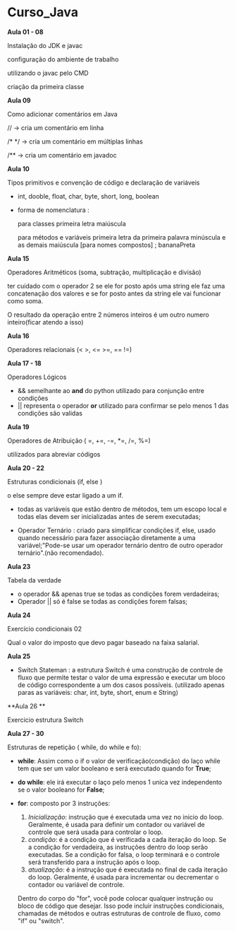 # Curso_Java

**Aula 01 - 08**

Instalação do JDK e javac 

configuração do ambiente de trabalho 

utilizando o javac pelo CMD

criação da primeira classe 

**Aula 09**

Como adicionar comentários em Java

// -> cria um comentário em linha

/* */ -> cria um comentário em múltiplas linhas

/** -> cria um comentário em javadoc



**Aula 10**

Tipos primitivos e convenção de código e declaração de variáveis

* int, dooble, float, char, byte, short, long, boolean

* forma de nomenclatura :

   para classes primeira letra maiúscula

   para métodos e variáveis primeira letra da primeira palavra minúscula e as demais maiúscula [para nomes compostos] ; bananaPreta

**Aula 15**

Operadores Aritméticos (soma, subtração, multiplicação e divisão)

ter cuidado com o operador 2 se ele for posto após uma string ele faz uma concatenação dos valores e se for posto antes da string ele vai funcionar como soma.

O resultado da operação entre 2 números inteiros é um outro numero inteiro(ficar atendo a isso)



**Aula 16**

Operadores relacionais (< >, <= >=, == !=)



**Aula 17 - 18**

Operadores Lógicos 

* && semelhante ao **and** do python utilizado para conjunção entre  condições 
* || representa o operador **or** utilizado para confirmar se pelo menos 1 das condições são validas 

**Aula 19**

Operadores de Atribuição ( =, +=, -=, *=, /=, %=)

utilizados para abreviar códigos



**Aula 20 - 22**

Estruturas condicionais (if, else ) 

o else sempre deve estar ligado a um if.

* todas as variáveis que estão dentro de métodos, tem um escopo local e todas elas devem ser inicializadas antes de serem executadas;



* Operador Ternário : criado para simplificar condições if, else, usado quando necessário para fazer associação diretamente a uma variável;"Pode-se usar um operador ternário dentro de outro operador ternário".(não recomendado).

 

**Aula 23**

Tabela da verdade

* o operador && apenas true se todas as condições forem verdadeiras;
* Operador || só é false se todas as condições forem falsas;



**Aula 24**

Exercício condicionais 02

Qual o valor do imposto que devo pagar baseado na faixa salarial. 



**Aula 25**

*  Switch Stateman : a estrutura Switch é uma construção de controle de fluxo que permite testar o valor de uma expressão e executar um bloco de código correspondente a um dos casos possíveis. (utilizado apenas paras as variáveis: char, int, byte, short, enum e String)

**Aula 26 **

Exercicio estrutura Switch

**Aula 27 - 30**

Estruturas de repetição ( while, do while e fo):

* **while**: Assim como o if o valor de verificação(condição) do laço while tem que ser um valor booleano e será executado quando for **True**;

* **do while**: ele irá executar o laço pelo menos 1 unica vez independento se o valor booleano for **False**;

* **for**: composto por 3 instruções:

  1. *Inicialização*: instrução que é executada uma vez no inicio do loop. Geralmente, é usada para definir um contador ou variável de controle que será usada para controlar o loop.
  2. *condição*: é a condição que é verificada a cada iteração do loop. Se a condição for verdadeira, as instruções dentro do loop serão executadas. Se a condição for falsa, o loop terminará e o controle será transferido para a instrução após o loop.
  3. *atualização*: é a instrução que é executada no final de cada iteração do loop. Geralmente, é usada para incrementar ou decrementar o contador ou variável de controle.

  Dentro do corpo do "for", você pode colocar qualquer instrução ou bloco de código que desejar. Isso pode incluir instruções condicionais, chamadas de métodos e outras estruturas de controle de fluxo, como "if" ou "switch".

  

  ​		




